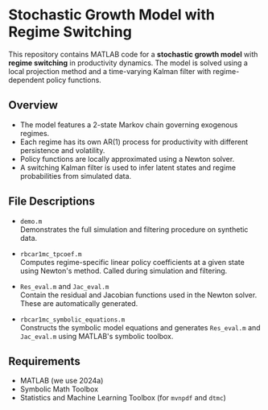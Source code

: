 # Stochastic Growth Model with Regime Switching

This repository contains MATLAB code for a **stochastic growth model** with **regime switching** in productivity dynamics. The model is solved using a local projection method and a time-varying Kalman filter with regime-dependent policy functions.

## Overview

- The model features a 2-state Markov chain governing exogenous regimes.
- Each regime has its own AR(1) process for productivity with different persistence and volatility.
- Policy functions are locally approximated using a Newton solver.
- A switching Kalman filter is used to infer latent states and regime probabilities from simulated data.

## File Descriptions

- `demo.m`  
  Demonstrates the full simulation and filtering procedure on synthetic data.

- `rbcar1mc_tpcoef.m`  
  Computes regime-specific linear policy coefficients at a given state using Newton's method. Called during simulation and filtering.

- `Res_eval.m` and `Jac_eval.m`  
  Contain the residual and Jacobian functions used in the Newton solver. These are automatically generated.

- `rbcar1mc_symbolic_equations.m`  
  Constructs the symbolic model equations and generates `Res_eval.m` and `Jac_eval.m` using MATLAB's symbolic toolbox.

## Requirements

- MATLAB (we use 2024a) 
- Symbolic Math Toolbox
- Statistics and Machine Learning Toolbox (for `mvnpdf` and `dtmc`)

